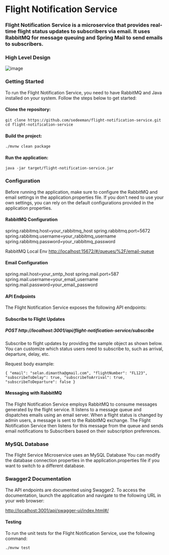 # Flight Notification Service

### Flight Notification Service is a microservice that provides real-time flight status updates to subscribers via email. It uses RabbitMQ for message queuing and Spring Mail to send emails to subscribers.

### High Level Design

![image](https://github.com/sedeeman/flight-notification-service/assets/119731054/c500c971-a4f7-4d96-b121-b26db1ec4b54)


### Getting Started
To run the Flight Notification Service, you need to have RabbitMQ and Java installed on your system. Follow the steps below to get started:

#### Clone the repository:
`git clone https://github.com/sedeeman/flight-notification-service.git`
`cd flight-notification-service`

#### Build the project:
`./mvnw clean package`

#### Run the application:
`java -jar target/flight-notification-service.jar`

### Configuration
Before running the application, make sure to configure the RabbitMQ and email settings in the application.properties file. If you don't need to use your own settings, you can rely on the default configurations provided in the application properties.

#### RabbitMQ Configuration
spring.rabbitmq.host=your_rabbitmq_host
spring.rabbitmq.port=5672
spring.rabbitmq.username=your_rabbitmq_username
spring.rabbitmq.password=your_rabbitmq_password

RabbitMQ Local Env  [http://localhost:15672/#/queues/%2F/email-queue](http://localhost:15672/#/queues/%2F/email-queue)

#### Email Configuration
spring.mail.host=your_smtp_host
spring.mail.port=587
spring.mail.username=your_email_username
spring.mail.password=your_email_password

####  API Endpoints
The Flight Notification Service exposes the following API endpoints:

#### Subscribe to Flight Updates

##### POST http://localhost:3001/api/flight-notification-service/subscribe
Subscribe to flight updates by providing the sample object as shown below. You can customize which status users need to subscribe to, such as arrival, departure, delay, etc.

Request body example:

`{
"email": "selan.dimantha@gmail.com",
"flightNumber": "FL123",
"subscribeToDelay": true,
"subscribeToArrival": true,
"subscribeToDeparture": false
}`

#### Messaging with RabbitMQ
The Flight Notification Service employs RabbitMQ to consume messages generated by the flight service. It listens to a message queue and dispatches emails using an email server. When a flight status is changed by admin users, a message is sent to the RabbitMQ exchange. The Flight Notification Service then listens for this message from the queue and sends email notifications to Subscribers based on their subscription preferences.

### MySQL Database
The Flight Service Microservice uses an MySQL Database You can modify the database connection properties in the application.properties file if you want to switch to a different database.


### Swagger2 Documentation
The API endpoints are documented using Swagger2. To access the documentation, launch the application and navigate to the following URL in your web browser:

[http://localhost:3001/api/swagger-ui/index.html#/](http://localhost:3001/api/swagger-ui/index.html#/)


#### Testing
To run the unit tests for the Flight Notification Service, use the following command:

`./mvnw test`


